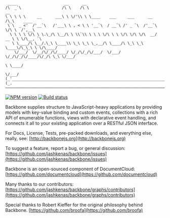      ____                     __      __
    /\  _`\                  /\ \    /\ \                                   __
    \ \ \ \ \     __      ___\ \ \/'\\ \ \____    ___     ___      __      /\_\    ____
     \ \  _ <'  /'__`\   /'___\ \ , < \ \ '__`\  / __`\ /' _ `\  /'__`\    \/\ \  /',__\
      \ \ \ \ \/\ \ \.\_/\ \__/\ \ \\`\\ \ \ \ \/\ \ \ \/\ \/\ \/\  __/  __ \ \ \/\__, `\
       \ \____/\ \__/.\_\ \____\\ \_\ \_\ \_,__/\ \____/\ \_\ \_\ \____\/\_\_\ \ \/\____/
        \/___/  \/__/\/_/\/____/ \/_/\/_/\/___/  \/___/  \/_/\/_/\/____/\/_/\ \_\ \/___/
                                                                           \ \____/
                                                                            \/___/
    (_'_______________________________________________________________________________'_)
    (_.———————————————————————————————————————————————————————————————————————————————._)

[![NPM version][npm-image]][npm-url] [![Build status][travis-image]][travis-url]

Backbone supplies structure to JavaScript-heavy applications by providing models with key-value binding and custom events, collections with a rich API of enumerable functions, views with declarative event handling, and connects it all to your existing application over a RESTful JSON interface.

For Docs, License, Tests, pre-packed downloads, and everything else, really, see:
[http://backbonejs.org](http://backbonejs.org)

To suggest a feature, report a bug, or general discussion:
[https://github.com/jashkenas/backbone/issues](https://github.com/jashkenas/backbone/issues)

Backbone is an open-sourced component of DocumentCloud:
[https://github.com/documentcloud](https://github.com/documentcloud)

Many thanks to our contributors:
[https://github.com/jashkenas/backbone/graphs/contributors](https://github.com/jashkenas/backbone/graphs/contributors)

Special thanks to Robert Kieffer for the original philosophy behind Backbone.
[https://github.com/broofa](https://github.com/broofa)

[travis-url]: http://travis-ci.org/jashkenas/backbone
[travis-image]: https://img.shields.io/travis/jashkenas/backbone.png
[npm-url]: https://npmjs.org/package/backbone
[npm-image]: https://img.shields.io/npm/v/backbone.svg
